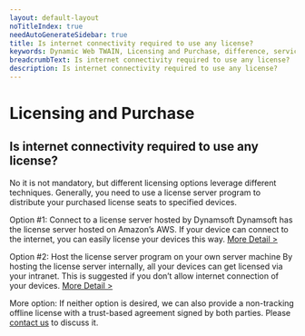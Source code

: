 ```yaml
---
layout: default-layout
noTitleIndex: true
needAutoGenerateSidebar: true
title: Is internet connectivity required to use any license?
keywords: Dynamic Web TWAIN, Licensing and Purchase, difference, service, webassembly
breadcrumbText: Is internet connectivity required to use any license?
description: Is internet connectivity required to use any license?
---
```


# Licensing and Purchase

## Is internet connectivity required to use any license?

No it is not mandatory, but different licensing options leverage different techniques.
Generally, you need to use a license server program to distribute your purchased license seats to specified devices.

Option #1: Connect to a license server hosted by Dynamsoft
Dynamsoft has the license server hosted on Amazon’s AWS. If your device can connect to the internet, you can easily license your devices this way. <a href="https://www.dynamsoft.com/license-tracking/docs/dshosting/index.html" target="_blank">More Detail ></a>

Option #2: Host the license server program on your own server machine
By hosting the license server internally, all your devices can get licensed via your intranet. This is suggested if you don’t allow internet connection of your devices. <a href="https://www.dynamsoft.com/license-tracking/docs/selfhosting/index.html?ver=latest" target="_blank">More Detail ></a>

More option:
If neither option is desired, we can also provide a non-tracking offline license with a trust-based agreement signed by both parties. Please <a href="https://www.dynamsoft.com/company/contact/" target="_blank">contact us</a> to discuss it.
